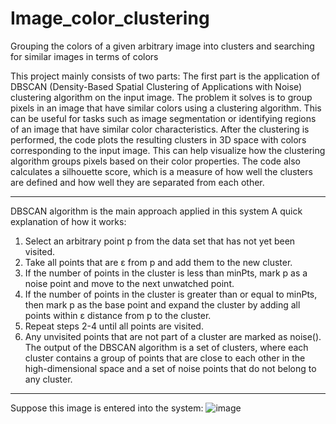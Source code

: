 # Image_color_clustering
Grouping the colors of a given arbitrary image into clusters and searching for similar images in terms of colors

This project mainly consists of two parts:
The first part is the application of DBSCAN (Density-Based Spatial Clustering of Applications with Noise) clustering algorithm on the input image. The problem it solves is to group pixels in an image that have similar colors using a clustering algorithm. This can be useful for tasks such as image segmentation or identifying regions of an image that have similar color characteristics.
After the clustering is performed, the code plots the resulting clusters in 3D space with colors corresponding to the input image. This can help visualize how the clustering algorithm groups pixels based on their color properties. The code also calculates a silhouette score, which is a measure of how well the clusters are defined and how well they are separated from each other.

-------------------------------------------------------------
DBSCAN algorithm is the main approach applied in this system
A quick explanation of how it works:
1. Select an arbitrary point p from the data set that has not yet been visited.
2. Take all points that are ε from p and add them to the new cluster.
3. If the number of points in the cluster is less than minPts, mark p as a noise point and move to the next unwatched point.
4. If the number of points in the cluster is greater than or equal to minPts, then mark p as the base point and expand the cluster by adding all points within ε distance from p to the cluster.
5. Repeat steps 2-4 until all points are visited.
6. Any unvisited points that are not part of a cluster are marked as noise().
The output of the DBSCAN algorithm is a set of clusters, where each cluster contains a group of points that are close to each other in the high-dimensional space and a set of noise points that do not belong to any cluster.
--------------------------------------------------------------

Suppose this image is entered into the system:
![image](https://github.com/ARTI-c700/Image_color_clustering/assets/87066160/e9f9ee25-c9c8-48de-b6cf-ee8cba02bfc3)


